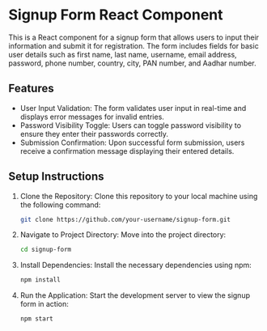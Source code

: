 # Signup Form React Component

This is a React component for a signup form that allows users to input their information and submit it for registration. The form includes fields for basic user details such as first name, last name, username, email address, password, phone number, country, city, PAN number, and Aadhar number.

## Features

- User Input Validation: The form validates user input in real-time and displays error messages for invalid entries.
- Password Visibility Toggle: Users can toggle password visibility to ensure they enter their passwords correctly.
- Submission Confirmation: Upon successful form submission, users receive a confirmation message displaying their entered details.

## Setup Instructions

1. Clone the Repository: Clone this repository to your local machine using the following command:

   ```bash
   git clone https://github.com/your-username/signup-form.git

2. Navigate to Project Directory: Move into the project directory:

   ```bash
   cd signup-form
   
3. Install Dependencies: Install the necessary dependencies using npm:
   ```bash
   npm install

4. Run the Application: Start the development server to view the signup form in action:
   ```bash
   npm start

